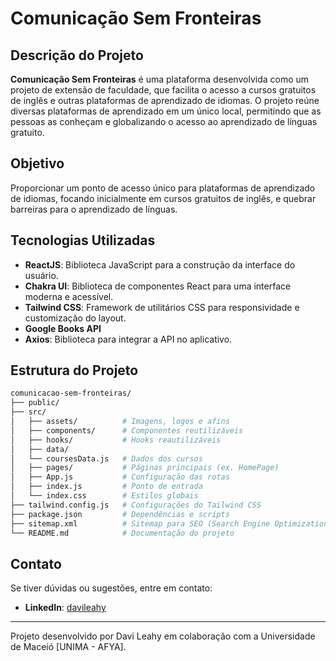 # Comunicação Sem Fronteiras

## Descrição do Projeto

**Comunicação Sem Fronteiras** é uma plataforma desenvolvida como um projeto de extensão de faculdade, que facilita o acesso a cursos gratuitos de inglês e outras plataformas de aprendizado de idiomas. O projeto reúne diversas plataformas de aprendizado em um único local, permitindo que as pessoas as conheçam e globalizando o acesso ao aprendizado de línguas gratuito.

## Objetivo

Proporcionar um ponto de acesso único para plataformas de aprendizado de idiomas, focando inicialmente em cursos gratuitos de inglês, e quebrar barreiras para o aprendizado de línguas.

## Tecnologias Utilizadas

- **ReactJS**: Biblioteca JavaScript para a construção da interface do usuário.
- **Chakra UI**: Biblioteca de componentes React para uma interface moderna e acessível.
- **Tailwind CSS**: Framework de utilitários CSS para responsividade e customização do layout.
- **Google Books API**
- **Axios**: Biblioteca para integrar a API no aplicativo.

## Estrutura do Projeto

```bash
comunicacao-sem-fronteiras/
├── public/
├── src/
│   ├── assets/          # Imagens, logos e afins
│   ├── components/      # Componentes reutilizáveis
│   ├── hooks/           # Hooks reautilizáveis
│   ├── data/
│   └── coursesData.js   # Dados dos cursos
│   ├── pages/           # Páginas principais (ex. HomePage)
│   ├── App.js           # Configuração das rotas
│   ├── index.js         # Ponto de entrada
│   └── index.css        # Estilos globais
├── tailwind.config.js   # Configurações do Tailwind CSS
├── package.json         # Dependências e scripts
├── sitemap.xml          # Sitemap para SEO (Search Engine Optimization)
└── README.md            # Documentação do projeto
```

## Contato

Se tiver dúvidas ou sugestões, entre em contato:

- **LinkedIn**: [davileahy](https://www.linkedin.com/in/davileahy/)

---

Projeto desenvolvido por Davi Leahy em colaboração com a Universidade de Maceió [UNIMA - AFYA].
